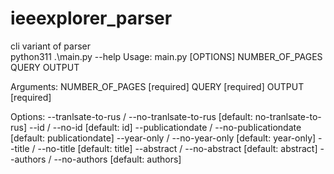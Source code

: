 # ieeexplorer_parser
cli variant of parser <br />
python311 .\main.py --help
Usage: main.py [OPTIONS] NUMBER_OF_PAGES QUERY OUTPUT

Arguments:
  NUMBER_OF_PAGES  [required]
  QUERY            [required]
  OUTPUT           [required]

Options:
  --tranlsate-to-rus / --no-tranlsate-to-rus
                                  [default: no-tranlsate-to-rus]
  --id / --no-id                  [default: id]
  --publicationdate / --no-publicationdate
                                  [default: publicationdate]
  --year-only / --no-year-only    [default: year-only]
  --title / --no-title            [default: title]
  --abstract / --no-abstract      [default: abstract]
  --authors / --no-authors        [default: authors]
